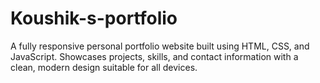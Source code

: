 # Koushik-s-portfolio
A fully responsive personal portfolio website built using HTML, CSS, and JavaScript. Showcases projects, skills, and contact information with a clean, modern design suitable for all devices.

